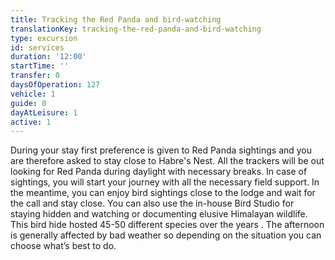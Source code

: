 ```yaml
---
title: Tracking the Red Panda and bird-watching
translationKey: tracking-the-red-panda-and-bird-watching
type: excursion
id: services
duration: '12:00'
startTime: ''
transfer: 0
daysOfOperation: 127
vehicle: 1
guide: 0
dayAtLeisure: 1
active: 1
---
```

During your stay first preference is given to Red Panda sightings and you are therefore asked to stay close to Habre's Nest. All the trackers will be out looking for Red Panda during daylight with necessary breaks. In case of sightings, you will start your journey with all the necessary field support.     In the meantime, you can enjoy bird sightings close to the lodge and wait for the call and stay close. You can also use the in-house Bird Studio for staying hidden and watching or documenting elusive Himalayan wildlife. This bird hide hosted 45-50 different species over the years .    The afternoon is generally affected by bad weather so depending on the situation you can choose what’s best to do.  